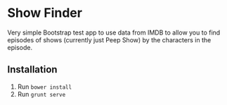 # Show Finder

Very simple Bootstrap test app to use data from IMDB to allow you to find episodes of shows (currently just Peep Show) by the characters in the episode.

## Installation

1. Run `bower install`
2. Run `grunt serve`